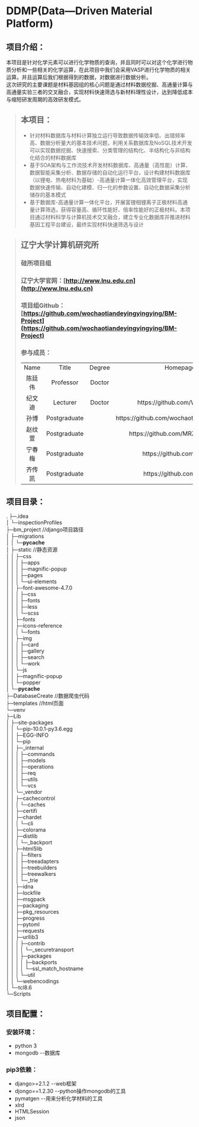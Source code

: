 # DDMP(Data—Driven Material Platform)
## 项目介绍： 
本项目是针对化学元素可以进行化学物质的查询，并且同时可以对这个化学进行物质分析和一些相关的化学运算，在此项目中我们会采用VASP进行化学物质的相关运算。并且运算后我们根据得到的数据，对数据进行数据分析。  
这次研究的主要课题是材料基因组的核心问题是通过材料数据挖掘、高通量计算与高通量实验三者的交叉融合，实现材料快速筛选与新材料理性设计，达到降低成本与缩短研发周期的高效研发模式。  
> ## 本项目：  
> * 针对材料数据库与材料计算独立运行导致数据传输效率低、出错频率高、数据分析量大的基本技术问题，利用关系数据库及NoSQL技术开发可以实现数据挖掘、快速搜索、分类管理的结构化、半结构化与非结构化结合的材料数据库  
> * 基于SOA架构与工作流技术开发材料数据库、高通量（高性能）计算、数据智能采集分析、数据存储的自动化运行平台，设计构建材料数据库（以锂电、热电材料为基础）-高通量计算一体化高效管理平台，实现数据快速传输、自动化建模、归一化的参数设置、自动化数据采集分析储存的基本模式  
> * 基于数据库-高通量计算一体化平台，开展富锂相锂离子正极材料高通量计算筛选，获得容量高、循环性能好、倍率性能好的正极材料。本项目通过材料科学与计算机技术交叉融合，建立专业化数据库并推进材料基因工程平台建设，最终实现材料快速筛选与设计  

> ## 辽宁大学计算机研究所  
> ### 硅所项目组  
> ### 辽宁大学官网：[http://www.lnu.edu.cn](http://www.lnu.edu.cn)
> ### 项目组Github：[https://github.com/wochaotiandeyingyingying/BM-Project](https://github.com/wochaotiandeyingyingying/BM-Project)  
> ### 参与成员：  
> <table>
>    <tr>
>       <td align="center">Name</td>
>       <td align="center">Title</td>
>       <td align="center">Degree</td>
>       <td align="center">Homepage</td>
>   </tr>
>    <tr>
>       <td align="center">陈廷伟</td>
>       <td align="center">Professor</td>
>       <td align="center">Doctor</td>
>       <td align="center"></td>
>   </tr>
>    <tr>
>       <td align="center">纪文迪</td>
>       <td align="center">Lecturer</td>
>       <td align="center">Doctor</td>
>       <td align="center">https://github.com/WendyLNU</td>
>   </tr>
>    <tr>
>       <td align="center">孙博</td>
>       <td align="center">Postgraduate</td>
>       <td align="center"></td>
>       <td align="center">https://github.com/wochaotiandeyingyingying</td>
>   </tr>
>    <tr>
>       <td align="center">赵纹萱</td>
>       <td align="center">Postgraduate</td>
>       <td align="center"></td>
>       <td align="center">https://github.com/MRZhaowenxuan</td>
>   </tr>
>    <tr>
>       <td align="center">宁春梅</td>
>       <td align="center">Postgraduate</td>
>       <td align="center"></td>
>       <td align="center">https://github.com/CMning</td>
>   </tr>
>    <tr>
>       <td align="center">齐传凯</td>
>       <td align="center">Postgraduate</td>
>       <td align="center"></td>
>       <td align="center">https://github.com/qcklxw</td>
>   </tr>
>   </table>		

## 项目目录： 
.
├─.idea  
│  └─inspectionProfiles  
├─bm_project   //django项目路径  
│  ├─migrations  
│  │  └─__pycache__  
│  ├─static    //静态资源  
│  │  ├─css  
│  │  │  ├─apps  
│  │  │  ├─magnific-popup  
│  │  │  ├─pages  
│  │  │  └─ui-elements  
│  │  ├─font-awesome-4.7.0  
│  │  │  ├─css  
│  │  │  ├─fonts  
│  │  │  ├─less  
│  │  │  └─scss  
│  │  ├─fonts  
│  │  ├─icons-reference  
│  │  │  └─fonts  
│  │  ├─img  
│  │  │  ├─card  
│  │  │  ├─gallery  
│  │  │  ├─search  
│  │  │  └─work  
│  │  └─js  
│  │      ├─magnific-popup  
│  │      └─popper  
│  └─__pycache__  
├─DatabaseCreate   //数据爬虫代码  
├─templates        //html页面  
└─venv  
    ├─Lib  
    │  ├─site-packages  
    │  │  └─pip-10.0.1-py3.6.egg  
    │  │      ├─EGG-INFO  
    │  │      └─pip  
    │  │          ├─_internal  
    │  │          │  ├─commands  
    │  │          │  ├─models  
    │  │          │  ├─operations  
    │  │          │  ├─req  
    │  │          │  ├─utils  
    │  │          │  └─vcs  
    │  │          └─_vendor  
    │  │              ├─cachecontrol  
    │  │              │  └─caches  
    │  │              ├─certifi  
    │  │              ├─chardet  
    │  │              │  └─cli  
    │  │              ├─colorama  
    │  │              ├─distlib  
    │  │              │  └─_backport  
    │  │              ├─html5lib  
    │  │              │  ├─filters  
    │  │              │  ├─treeadapters  
    │  │              │  ├─treebuilders  
    │  │              │  ├─treewalkers  
    │  │              │  └─_trie  
    │  │              ├─idna  
    │  │              ├─lockfile  
    │  │              ├─msgpack  
    │  │              ├─packaging  
    │  │              ├─pkg_resources  
    │  │              ├─progress  
    │  │              ├─pytoml  
    │  │              ├─requests  
    │  │              ├─urllib3  
    │  │              │  ├─contrib  
    │  │              │  │  └─_securetransport  
    │  │              │  ├─packages  
    │  │              │  │  ├─backports  
    │  │              │  │  └─ssl_match_hostname  
    │  │              │  └─util  
    │  │              └─webencodings  
    │  └─tcl8.6  
    └─Scripts  
## 项目配置： 
### 安装环境：  
* python 3  
* mongodb --数据库  
### pip3依赖：  
* django>=2.1.2 --web框架  
* djongo==1.2.30 --python操作mongodb的工具  
* pymatgen --用来分析化学材料的工具  
* xlrd  
* HTMLSession  
* json

